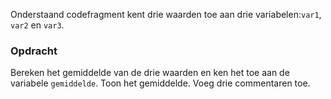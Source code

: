 Onderstaand codefragment kent drie waarden toe aan drie variabelen:`var1`, `var2` en `var3`.

### Opdracht 

Bereken het gemiddelde van de drie waarden en ken het toe aan de variabele `gemiddelde`. Toon het gemiddelde. Voeg drie commentaren toe.
